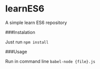 # learnES6
A simple learn ES6 repository

###Instalation

Just run ```npm install```

###Usage

Run in command line
```babel-node {file}.js```

